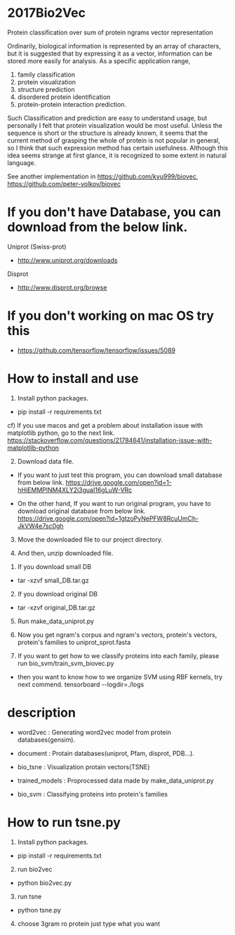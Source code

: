 # 2017Bio2Vec
Protein classification over sum of protein ngrams vector representation

Ordinarily, biological information is represented by an array of characters, but it is suggested that by expressing it as a vector, information can be stored more easily for analysis. As a specific application range,

1. family classification
2. protein visualization
3. structure prediction
4. disordered protein identification
5. protein-protein interaction prediction.

Such Classification and prediction are easy to understand usage, but personally I felt that protein visualization would be most useful. Unless the sequence is short or the structure is already known, it seems that the current method of grasping the whole of protein is not popular in general, so I think that such expression method has certain usefulness. Although this idea seems strange at first glance, it is recognized to some extent in natural language.

See another implementation in https://github.com/kyu999/biovec, https://github.com/peter-volkov/biovec

If you don't have Database, you can download from the below link.
=================================================================

Uniprot (Swiss-prot)
 - http://www.uniprot.org/downloads

Disprot
 - http://www.disprot.org/browse

If you don't working on mac OS try this
=================================================================
 - https://github.com/tensorflow/tensorflow/issues/5089


How to install and use
=================================================================
1. Install python packages.
  - pip install -r requirements.txt

  cf) If you use macos and get a problem about installation issue with matplotlib python, go to the next link.
     https://stackoverflow.com/questions/21784641/installation-issue-with-matplotlib-python

2. Download data file.
  - If you want to just test this program, you can download small database from below link.
      https://drive.google.com/open?id=1-hHiEMMPlNM4XLY2i3guaI16gLuW-VRc

  - On the other hand, If you want to run original program, you have to download original database from below link.
       https://drive.google.com/open?id=1gtzoPyNePFW8RcuUmCh-JkVW4e7sc0gh

3. Move the downloaded file to our project directory.

4. And then, unzip downloaded file.
  1) If you download small DB
  - tar -xzvf small_DB.tar.gz

  2) If you download original DB
  - tar -xzvf original_DB.tar.gz

5. Run make_data_uniprot.py

6. Now you get ngram's corpus and ngram's vectors, protein's vectors, protein's families to uniprot_sprot.fasta

7. If you want to get how to we classify proteins into each family, please run bio_svm/train_svm_biovec.py
  - then you want to know how to we organize SVM using RBF kernels, try next commend.
		tensorboard --logdir=./logs


description 
=================================================================
  - word2vec : Generating word2vec model from protein databases(gensim).

  - document : Protain databases(uniprot, Pfam, disprot, PDB...).

  - bio_tsne : Visualization protain vectors(TSNE)

  - trained_models : Proprocessed data made by make_data_uniprot.py

  - bio_svm : Classifying proteins into protein's families


How to run tsne.py
=================================================================

1. Install python packages.
  - pip install -r requirements.txt

2. run bio2vec
  - python bio2vec.py

3. run tsne
  - python tsne.py

4. choose 3gram ro protein
   just type what you want
